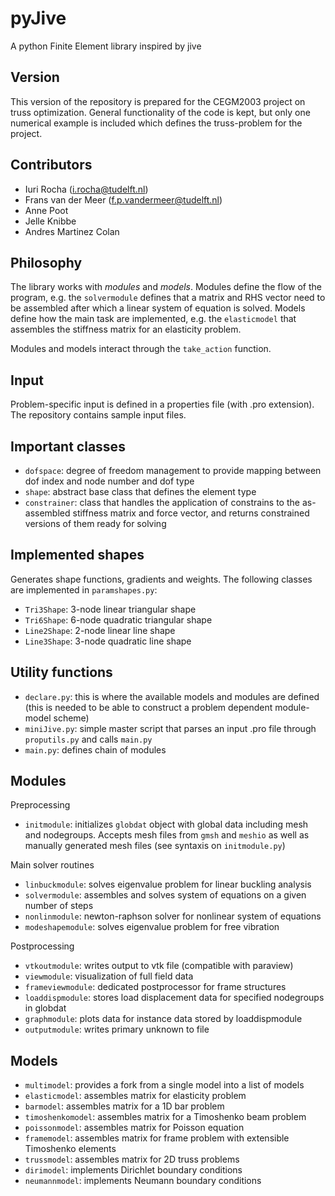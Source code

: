 # pyJive
A python Finite Element library inspired by jive

## Version
This version of the repository is prepared for the CEGM2003 project on truss optimization. General functionality of the code is kept, but only one numerical example is included which defines the truss-problem for the project.

## Contributors
- Iuri Rocha (i.rocha@tudelft.nl)
- Frans van der Meer (f.p.vandermeer@tudelft.nl)
- Anne Poot
- Jelle Knibbe
- Andres Martinez Colan

## Philosophy
The library works with *modules* and *models*. Modules define the flow of the program, e.g. the `solvermodule` defines that a matrix and RHS vector need to be assembled after which a linear system of equation is solved. Models define how the main task are implemented, e.g. the `elasticmodel` that assembles the stiffness matrix for an elasticity problem.

Modules and models interact through the `take_action` function. 

## Input
Problem-specific input is defined in a properties file (with .pro extension). The repository contains sample input files. 

## Important classes
- `dofspace`: degree of freedom management to provide mapping between dof index and node number and dof type 
- `shape`: abstract base class that defines the element type 
- `constrainer`: class that handles the application of constrains to the as-assembled stiffness matrix and force vector, and returns constrained versions of them ready for solving 

## Implemented shapes
Generates shape functions, gradients and weights. The following classes are implemented in `paramshapes.py`:
- `Tri3Shape`: 3-node linear triangular shape 
- `Tri6Shape`: 6-node quadratic triangular shape
- `Line2Shape`: 2-node linear line shape
- `Line3Shape`: 3-node quadratic line shape

## Utility functions
- `declare.py`: this is where the available models and modules are defined (this is needed to be able to construct a problem dependent module-model scheme)
- `miniJive.py`: simple master script that parses an input .pro file through `proputils.py` and calls `main.py`
- `main.py`: defines chain of modules

## Modules
Preprocessing
- `initmodule`: initializes `globdat` object with global data including mesh and nodegroups. Accepts mesh files from `gmsh` and `meshio` as well as manually generated mesh files (see syntaxis on `initmodule.py`)

Main solver routines
- `linbuckmodule`: solves eigenvalue problem for linear buckling analysis
- `solvermodule`: assembles and solves system of equations on a given number of steps
- `nonlinmodule`: newton-raphson solver for nonlinear system of equations
- `modeshapemodule`: solves eigenvalue problem for free vibration

Postprocessing
- `vtkoutmodule`: writes output to vtk file (compatible with paraview)
- `viewmodule`: visualization of full field data
- `frameviewmodule`: dedicated postprocessor for frame structures
- `loaddispmodule`: stores load displacement data for specified nodegroups in globdat
- `graphmodule`: plots data for instance data stored by loaddispmodule
- `outputmodule`: writes primary unknown to file

## Models
- `multimodel`: provides a fork from a single model into a list of models
- `elasticmodel`: assembles matrix for elasticity problem
- `barmodel`: assembles matrix for a 1D bar problem
- `timoshenkomodel`: assembles matrix for a Timoshenko beam problem
- `poissonmodel`: assembles matrix for Poisson equation
- `framemodel`: assembles matrix for frame problem with extensible Timoshenko elements
- `trussmodel`: assembles matrix for 2D truss problems
- `dirimodel`: implements Dirichlet boundary conditions
- `neumannmodel`: implements Neumann boundary conditions
